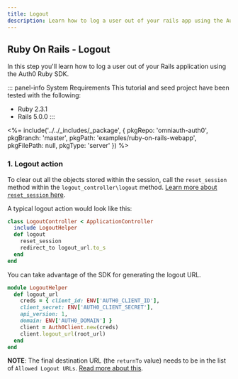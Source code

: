 ```yaml
---
title: Logout
description: Learn how to log a user out of your rails app using the Authentication API SDK.
---
```


## Ruby On Rails - Logout
In this step you'll learn how to log a user out of your Rails application using the Auth0 Ruby SDK.

::: panel-info System Requirements
This tutorial and seed project have been tested with the following:
* Ruby 2.3.1
* Rails 5.0.0
:::

<%= include('../../_includes/_package', {
  pkgRepo: 'omniauth-auth0',
  pkgBranch: 'master',
  pkgPath: 'examples/ruby-on-rails-webapp',
  pkgFilePath: null,
  pkgType: 'server'
}) %>

### 1. Logout action

To clear out all the objects stored within the session, call the `reset_session` method within the `logout_controller\logout` method. [Learn more about `reset_session` here](http://api.rubyonrails.org/classes/ActionController/Base.html#M000668).

A typical logout action would look like this:

```ruby
class LogoutController < ApplicationController
  include LogoutHelper
  def logout
    reset_session
    redirect_to logout_url.to_s
  end
end
```

You can take advantage of the SDK for generating the logout URL.

```ruby
module LogoutHelper
  def logout_url
    creds = { client_id: ENV['AUTH0_CLIENT_ID'],
    client_secret: ENV['AUTH0_CLIENT_SECRET'],
    api_version: 1,
    domain: ENV['AUTH0_DOMAIN'] }
    client = Auth0Client.new(creds)
    client.logout_url(root_url)
  end
end
```

**NOTE**: The final destination URL (the `returnTo` value) needs to be in the list of `Allowed Logout URLs`. [Read more about this](/logout#redirecting-users-after-logout).
